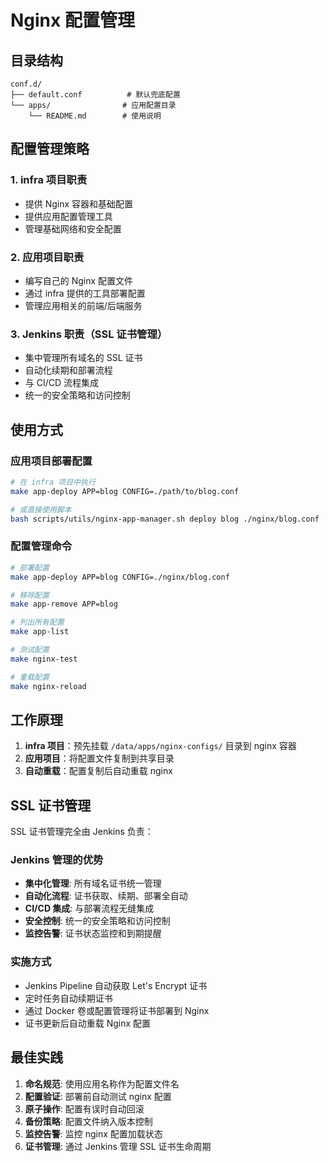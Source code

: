 # Nginx 配置管理

## 目录结构

```
conf.d/
├── default.conf          # 默认兜底配置
└── apps/                # 应用配置目录
    └── README.md        # 使用说明
```

## 配置管理策略

### 1. infra 项目职责

- 提供 Nginx 容器和基础配置
- 提供应用配置管理工具
- 管理基础网络和安全配置

### 2. 应用项目职责

- 编写自己的 Nginx 配置文件
- 通过 infra 提供的工具部署配置
- 管理应用相关的前端/后端服务

### 3. Jenkins 职责（SSL 证书管理）

- 集中管理所有域名的 SSL 证书
- 自动化续期和部署流程
- 与 CI/CD 流程集成
- 统一的安全策略和访问控制

## 使用方式

### 应用项目部署配置

```bash
# 在 infra 项目中执行
make app-deploy APP=blog CONFIG=./path/to/blog.conf

# 或直接使用脚本
bash scripts/utils/nginx-app-manager.sh deploy blog ./nginx/blog.conf
```

### 配置管理命令

```bash
# 部署配置
make app-deploy APP=blog CONFIG=./nginx/blog.conf

# 移除配置
make app-remove APP=blog

# 列出所有配置
make app-list

# 测试配置
make nginx-test

# 重载配置
make nginx-reload
```

## 工作原理

1. **infra 项目**：预先挂载 `/data/apps/nginx-configs/` 目录到 nginx 容器
2. **应用项目**：将配置文件复制到共享目录
3. **自动重载**：配置复制后自动重载 nginx

## SSL 证书管理

SSL 证书管理完全由 Jenkins 负责：

### Jenkins 管理的优势

- **集中化管理**: 所有域名证书统一管理
- **自动化流程**: 证书获取、续期、部署全自动
- **CI/CD 集成**: 与部署流程无缝集成
- **安全控制**: 统一的安全策略和访问控制
- **监控告警**: 证书状态监控和到期提醒

### 实施方式

- Jenkins Pipeline 自动获取 Let's Encrypt 证书
- 定时任务自动续期证书
- 通过 Docker 卷或配置管理将证书部署到 Nginx
- 证书更新后自动重载 Nginx 配置

## 最佳实践

1. **命名规范**: 使用应用名称作为配置文件名
2. **配置验证**: 部署前自动测试 nginx 配置
3. **原子操作**: 配置有误时自动回滚
4. **备份策略**: 配置文件纳入版本控制
5. **监控告警**: 监控 nginx 配置加载状态
6. **证书管理**: 通过 Jenkins 管理 SSL 证书生命周期